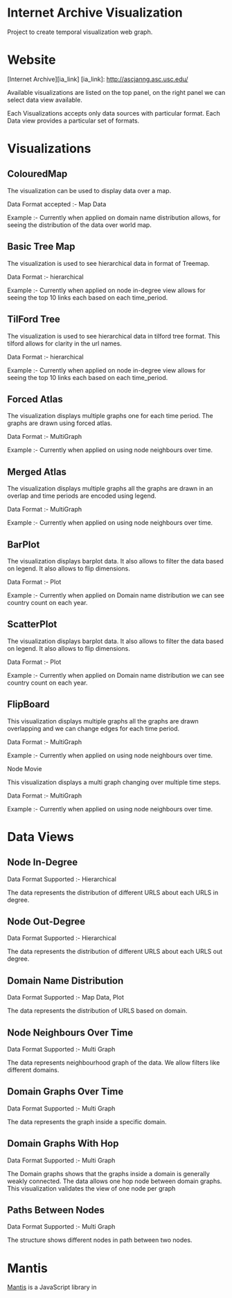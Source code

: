 Internet Archive Visualization
==============================
Project to create temporal visualization web graph.

Website
=======
[Internet Archive][ia_link]
[ia_link]: http://ascjanng.asc.usc.edu/

Available visualizations are listed on the top panel, 
on the right panel we can select data view available.

Each Visualizations accepts only data sources with 
particular format.
Each Data view provides a particular set of formats.


# Visualizations
## ColouredMap

The visualization can be used to display data over a map.

Data Format accepted :- Map Data

Example :- Currently when applied on domain name distribution allows, 
	   for seeing the distribution of the data over world map.


## Basic Tree Map

The visualization is used to see hierarchical data in format of Treemap.

Data Format :- hierarchical

Example :- Currently when applied on node in-degree view allows for 
	   seeing the top 10 links each based on each time_period.


## TilFord Tree

The visualization is used to see hierarchical data in tilford tree format.
This tilford allows for clarity in the url names.

Data Format :- hierarchical

Example :- Currently when applied on node in-degree view allows for 
	   seeing the top 10 links each based on each time_period.

## Forced Atlas

The visualization displays multiple graphs one for each time period.
The graphs are drawn using forced atlas.

Data Format :-  MultiGraph

Example :- Currently when applied on using node neighbours over time.

## Merged Atlas

The visualization displays multiple graphs all the graphs are drawn
in an overlap and time periods are encoded using legend.

Data Format :-  MultiGraph

Example :- Currently when applied on using node neighbours over time.

## BarPlot

The visualization displays barplot data. It also allows to filter the data 
based on legend. It also allows to flip dimensions.

Data Format :- Plot

Example :- Currently when applied on Domain name distribution we can see
	   country count on each year.

## ScatterPlot

The visualization displays barplot data. It also allows to filter the data 
based on legend. It also allows to flip dimensions.

Data Format :- Plot

Example :- Currently when applied on Domain name distribution we can see
	   country count on each year.

## FlipBoard 

This visualization displays multiple graphs all the graphs are drawn overlapping
and we can change edges for each time period.

Data Format :-  MultiGraph

Example :- Currently when applied on using node neighbours over time.

Node Movie

This visualization displays a multi graph changing over multiple time steps.

Data Format :-  MultiGraph

Example :- Currently when applied on using node neighbours over time.


# Data Views


## Node In-Degree

Data Format Supported :- Hierarchical

The data represents the distribution of different URLS about 
each URLS in degree.

## Node Out-Degree

Data Format Supported :- Hierarchical

The data represents the distribution of different URLS about 
each URLS out degree.

## Domain Name Distribution

Data Format Supported :- Map Data, Plot

The data represents the distribution of URLS based on
domain.

## Node Neighbours Over Time

Data Format Supported :- Multi Graph

The data represents neighbourhood graph of the data.
We allow filters like different domains.

## Domain Graphs Over Time

Data Format Supported :- Multi Graph

The data represents the graph inside a specific domain.

## Domain Graphs With Hop

Data Format Supported :- Multi Graph

The Domain graphs shows that the graphs inside a domain 
is generally weakly connected. The data allows one hop
node between domain graphs. This visualization validates
the view of one node per graph

## Paths Between Nodes

Data Format Supported :- Multi Graph

The structure shows different nodes in path between two nodes.

Mantis
======

[Mantis](https://github.com/ayushmad/internet_archive_viz/tree/master/app/assets/javascripts/Mantis) is a JavaScript library in
